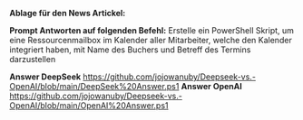 **Ablage für den News Artickel:**


**Prompt Antworten auf folgenden Befehl:**
Erstelle ein PowerShell Skript, um eine Ressourcenmailbox im Kalender aller Mitarbeiter, welche den Kalender integriert haben, mit Name des Buchers und Betreff des Termins darzustellen

**Answer DeepSeek**
https://github.com/jojowanuby/Deepseek-vs.-OpenAI/blob/main/DeepSeek%20Answer.ps1
**Answer OpenAI**
https://github.com/jojowanuby/Deepseek-vs.-OpenAI/blob/main/OpenAI%20Answer.ps1
